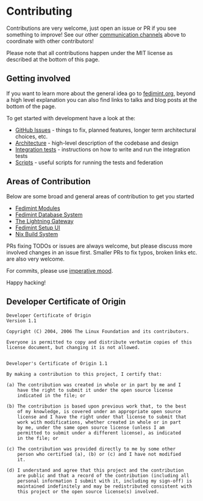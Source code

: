 # Contributing

Contributions are very welcome, just open an issue or PR if you see something to improve! See our other [communication channels](../README.md#getting-involved) above to coordinate with other contributors!

Please note that all contributions happen under the MIT license as described at the bottom of this page.

## Getting involved

If you want to learn more about the general idea go to [fedimint.org](https://fedimint.org/), beyond a high level explanation you can also find links to talks and blog posts at the bottom of the page.

To get started with development have a look at the:

* [GitHub Issues](https://github.com/fedimint/fedimint/issues) - things to fix, planned features, longer term architectural choices, etc.
* [Architecture](architecture.md) - high-level description of the codebase and design
* [Integration tests](../integrationtests/README.md) - instructions on how to write and run the integration tests
* [Scripts](../scripts/README.md) - useful scripts for running the tests and federation

## Areas of Contribution

Below are some broad and general areas of contribution to get you started

* [Fedimint Modules](./architecture.md)
* [Fedimint Database System](./database.md)
* [The Lightning Gateway](./gateway.md)
* [Fedimint Setup UI](./ui.md)
* [Nix Build System](./nix-ci.md)

PRs fixing TODOs or issues are always welcome, but please discuss more involved changes in an issue first. Smaller PRs to fix typos, broken links etc. are also very welcome.

For commits, please use [imperative mood](https://stackoverflow.com/questions/3580013/should-i-use-past-or-present-tense-in-git-commit-messages/3580764#3580764).

Happy hacking!

## Developer Certificate of Origin

```
Developer Certificate of Origin
Version 1.1

Copyright (C) 2004, 2006 The Linux Foundation and its contributors.

Everyone is permitted to copy and distribute verbatim copies of this
license document, but changing it is not allowed.


Developer's Certificate of Origin 1.1

By making a contribution to this project, I certify that:

(a) The contribution was created in whole or in part by me and I
    have the right to submit it under the open source license
    indicated in the file; or

(b) The contribution is based upon previous work that, to the best
    of my knowledge, is covered under an appropriate open source
    license and I have the right under that license to submit that
    work with modifications, whether created in whole or in part
    by me, under the same open source license (unless I am
    permitted to submit under a different license), as indicated
    in the file; or

(c) The contribution was provided directly to me by some other
    person who certified (a), (b) or (c) and I have not modified
    it.

(d) I understand and agree that this project and the contribution
    are public and that a record of the contribution (including all
    personal information I submit with it, including my sign-off) is
    maintained indefinitely and may be redistributed consistent with
    this project or the open source license(s) involved.
```
